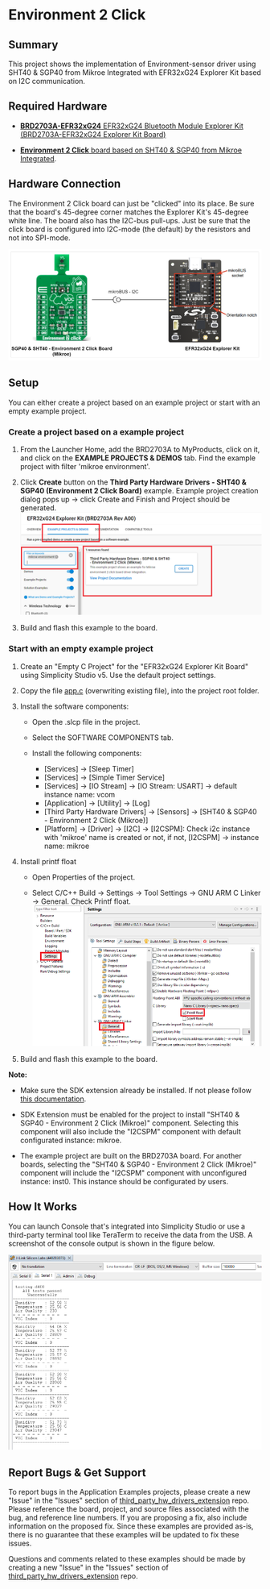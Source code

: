 # Environment 2 Click #

## Summary ##

This project shows the implementation of Environment-sensor driver using SHT40 & SGP40 from Mikroe Integrated with EFR32xG24 Explorer Kit based on I2C communication.

## Required Hardware ##

- [**BRD2703A-EFR32xG24** EFR32xG24 Bluetooth Module Explorer Kit (BRD2703A-EFR32xG24 Explorer Kit Board)](https://www.silabs.com/development-tools/wireless/efr32xg24-explorer-kit?tab=overview)

- [**Environment 2 Click** board based on SHT40 & SGP40 from Mikroe Integrated](https://www.mikroe.com/environment-2-click).

## Hardware Connection ##

The Environment 2 Click board can just be "clicked" into its place. Be sure that the board's 45-degree corner matches the Explorer Kit's 45-degree white line. The board also has the I2C-bus pull-ups. Just be sure that the click board is configured into I2C-mode (the default) by the resistors and not into SPI-mode.

![board](hardware_connection.png "EFR32xG24 Explorer Kit Board and Environment 2 Click Board")

## Setup ##

You can either create a project based on an example project or start with an empty example project.

### Create a project based on a example project ###

1. From the Launcher Home, add the BRD2703A to MyProducts, click on it, and click on the **EXAMPLE PROJECTS & DEMOS** tab. Find the example project with filter 'mikroe environment'.

2. Click **Create** button on the **Third Party Hardware Drivers - SHT40 & SGP40 (Environment 2 Click Board)** example. Example project creation dialog pops up -> click Create and Finish and Project should be generated.
![Create_example](create_example.png)

3. Build and flash this example to the board.

### Start with an empty example project ###

1. Create an "Empty C Project" for the "EFR32xG24 Explorer Kit Board" using Simplicity Studio v5. Use the default project settings.

2. Copy the file [app.c](https://github.com/SiliconLabs/third_party_hw_drivers_extension/tree/master/app/example/mikroe_environment2_sht40_sgp40) (overwriting existing file), into the project root folder.

3. Install the software components:

    - Open the .slcp file in the project.

    - Select the SOFTWARE COMPONENTS tab.

    - Install the following components:

        - [Services] → [Sleep Timer]
        - [Services] → [Simple Timer Service]
        - [Services] → [IO Stream] → [IO Stream: USART] → default instance name: vcom
        - [Application] → [Utility] → [Log]
        - [Third Party Hardware Drivers] → [Sensors] → [SHT40 & SGP40 - Environment 2 Click (Mikroe)]
        - [Platform] → [Driver] → [I2C] → [I2CSPM]: Check i2c instance with 'mikroe' name is created or not, if not, [I2CSPM] → instance name: mikroe

4. Install printf float

    - Open Properties of the project.

    - Select C/C++ Build → Settings → Tool Settings → GNU ARM C Linker → General. Check Printf float.
![float](float.png)

5. Build and flash this example to the board.

**Note:**

- Make sure the SDK extension already be installed. If not please follow [this documentation](https://github.com/SiliconLabs/third_party_hw_drivers_extension/blob/master/README.md).

- SDK Extension must be enabled for the project to install "SHT40 & SGP40 - Environment 2 Click (Mikroe)" component. Selecting this component will also include the "I2CSPM" component with default configurated instance: mikroe.

- The example project are built on the BRD2703A board. For another boards, selecting the "SHT40 & SGP40 - Environment 2 Click (Mikroe)" component will include the "I2CSPM" component with unconfigured instance: inst0. This instance should be configurated by users.

## How It Works ##

You can launch Console that's integrated into Simplicity Studio or use a third-party terminal tool like TeraTerm to receive the data from the USB. A screenshot of the console output is shown in the figure below.

![usb_debug](log.png "USB Debug Output Data")

## Report Bugs & Get Support ##

To report bugs in the Application Examples projects, please create a new "Issue" in the "Issues" section of [third_party_hw_drivers_extension](https://github.com/SiliconLabs/third_party_hw_drivers_extension) repo. Please reference the board, project, and source files associated with the bug, and reference line numbers. If you are proposing a fix, also include information on the proposed fix. Since these examples are provided as-is, there is no guarantee that these examples will be updated to fix these issues.

Questions and comments related to these examples should be made by creating a new "Issue" in the "Issues" section of [third_party_hw_drivers_extension](https://github.com/SiliconLabs/third_party_hw_drivers_extension) repo.
